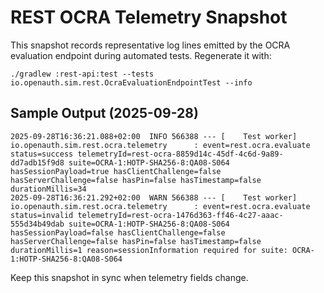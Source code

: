 # REST OCRA Telemetry Snapshot

This snapshot records representative log lines emitted by the OCRA evaluation endpoint during automated tests. Regenerate it with:

```
./gradlew :rest-api:test --tests io.openauth.sim.rest.OcraEvaluationEndpointTest --info
```

## Sample Output (2025-09-28)
```
2025-09-28T16:36:21.088+02:00  INFO 566388 --- [    Test worker] io.openauth.sim.rest.ocra.telemetry      : event=rest.ocra.evaluate status=success telemetryId=rest-ocra-8859d14c-45df-4c6d-9a89-dd7adb15f9d8 suite=OCRA-1:HOTP-SHA256-8:QA08-S064 hasSessionPayload=true hasClientChallenge=false hasServerChallenge=false hasPin=false hasTimestamp=false durationMillis=34
2025-09-28T16:36:21.292+02:00  WARN 566388 --- [    Test worker] io.openauth.sim.rest.ocra.telemetry      : event=rest.ocra.evaluate status=invalid telemetryId=rest-ocra-1476d363-ff46-4c27-aaac-555d34b49dab suite=OCRA-1:HOTP-SHA256-8:QA08-S064 hasSessionPayload=false hasClientChallenge=false hasServerChallenge=false hasPin=false hasTimestamp=false durationMillis=1 reason=sessionInformation required for suite: OCRA-1:HOTP-SHA256-8:QA08-S064
```

Keep this snapshot in sync when telemetry fields change.
